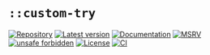 # `::custom-try`

[![Repository](https://img.shields.io/badge/repository-GitHub-brightgreen.svg)](
https://github.com/danielhenrymantilla/custom-try.rs)
[![Latest version](https://img.shields.io/crates/v/custom-try.svg)](
https://crates.io/crates/custom-try)
[![Documentation](https://docs.rs/custom-try/badge.svg)](
https://docs.rs/custom-try)
[![MSRV](https://img.shields.io/badge/MSRV-1.56.0-white)](
https://gist.github.com/danielhenrymantilla/8e5b721b3929084562f8f65668920c33)
[![unsafe forbidden](https://img.shields.io/badge/unsafe-forbidden-success.svg)](
https://github.com/rust-secure-code/safety-dance/)
[![License](https://img.shields.io/crates/l/custom-try.svg)](
https://github.com/danielhenrymantilla/custom-try.rs/blob/master/LICENSE-ZLIB)
[![CI](https://github.com/danielhenrymantilla/custom-try.rs/workflows/CI/badge.svg)](
https://github.com/danielhenrymantilla/custom-try.rs/actions)

<!-- Templated by `cargo-generate` using https://github.com/danielhenrymantilla/proc-macro-template -->
